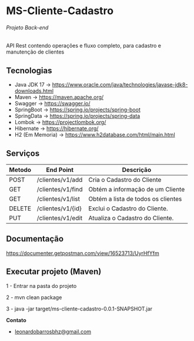 # MS-Cliente-Cadastro
###### Projeto Back-end 
API Rest contendo operações e fluxo completo, para cadastro e manutenção de clientes


## Tecnologias

- Java JDK 17      -> https://www.oracle.com/java/technologies/javase-jdk8-downloads.html
- Maven           -> https://maven.apache.org/
- Swagger         -> https://swagger.io/
- SpringBoot      -> https://spring.io/projects/spring-boot
- SpringData      -> https://spring.io/projects/spring-data
- Lombok          -> https://projectlombok.org/
- Hibernate       -> https://hibernate.org/
- H2 (Em Memoria) -> https://www.h2database.com/html/main.html


## Serviços

| Metodo  |  End Point  | Descrição |
| ------------| ---------|---------|
|  POST  | /clientes/v1/add     | Cria o Cadastro do Cliente  |
|  GET  |  /clientes/v1/find     | Obtém a informação de um Cliente |
|  GET  |  /clientes/v1/list   | Obtém a lista de todos os clientes |
|  DELETE  |  /clientes/v1/{id}     | Exclui o Cadastro do Cliente. |
|  PUT  |  /clientes/v1/edit     | Atualiza o Cadastro do Cliente. |

## Documentação
https://documenter.getpostman.com/view/16523713/UyrHfYfm


  
## Executar projeto (Maven)
1 - Entrar na pasta do projeto

2 - mvn clean package

3 - java -jar target/ms-cliente-cadastro-0.0.1-SNAPSHOT.jar




 **Contato**
* leonardobarrosbhz@gmail.com
